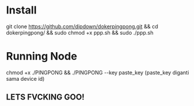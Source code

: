 # Install
git clone https://github.com/dipdown/dokerpingpong.git && cd dokerpingpong/ && sudo chmod +x ppp.sh && sudo ./ppp.sh

# Running Node
chmod +x ./PINGPONG && ./PINGPONG --key paste_key
(paste_key diganti sama device id)


## LETS FVCKING GOO!

